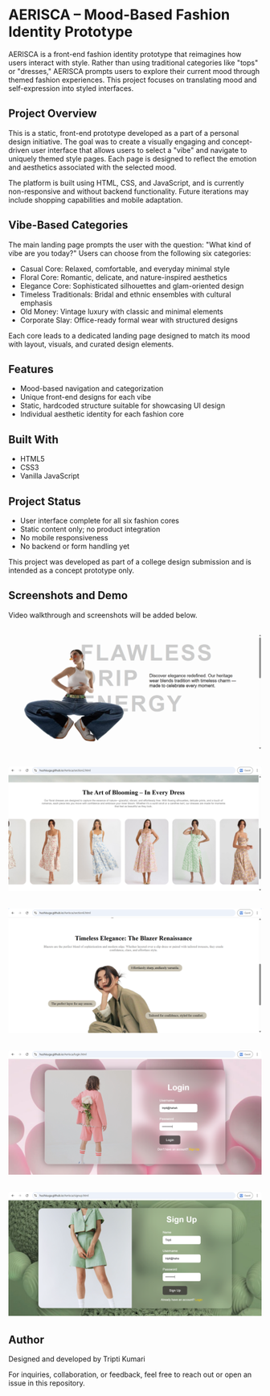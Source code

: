 # AERISCA – Mood-Based Fashion Identity Prototype

AERISCA is a front-end fashion identity prototype that reimagines how users interact with style. Rather than using traditional categories like "tops" or "dresses," AERISCA prompts users to explore their current mood through themed fashion experiences. This project focuses on translating mood and self-expression into styled interfaces.

## Project Overview

This is a static, front-end prototype developed as a part of a personal design initiative. The goal was to create a visually engaging and concept-driven user interface that allows users to select a "vibe" and navigate to uniquely themed style pages. Each page is designed to reflect the emotion and aesthetics associated with the selected mood.

The platform is built using HTML, CSS, and JavaScript, and is currently non-responsive and without backend functionality. Future iterations may include shopping capabilities and mobile adaptation.

## Vibe-Based Categories

The main landing page prompts the user with the question: "What kind of vibe are you today?" Users can choose from the following six categories:

- Casual Core: Relaxed, comfortable, and everyday minimal style
- Floral Core: Romantic, delicate, and nature-inspired aesthetics
- Elegance Core: Sophisticated silhouettes and glam-oriented design
- Timeless Traditionals: Bridal and ethnic ensembles with cultural emphasis
- Old Money: Vintage luxury with classic and minimal elements
- Corporate Slay: Office-ready formal wear with structured designs

Each core leads to a dedicated landing page designed to match its mood with layout, visuals, and curated design elements.

## Features

- Mood-based navigation and categorization
- Unique front-end designs for each vibe
- Static, hardcoded structure suitable for showcasing UI design
- Individual aesthetic identity for each fashion core

## Built With

- HTML5  
- CSS3  
- Vanilla JavaScript

## Project Status

- User interface complete for all six fashion cores  
- Static content only; no product integration  
- No mobile responsiveness  
- No backend or form handling yet  

This project was developed as part of a college design submission and is intended as a concept prototype only.

## Screenshots and Demo

Video walkthrough and screenshots will be added below.


 ![cascualcore](Screenshots/11.png)
 ---
![floralCore](Screenshots/22.png)
---
![eleganceCpre](Screenshots/67.png)
---
![login](Screenshots/login.png)
---
![signUp](Screenshots/signUp.png)
---

## Author

Designed and developed by Tripti Kumari

For inquiries, collaboration, or feedback, feel free to reach out or open an issue in this repository.

